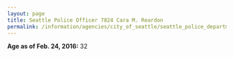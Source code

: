 ```yaml
---
layout: page
title: Seattle Police Officer 7824 Cara M. Reardon
permalink: /information/agencies/city_of_seattle/seattle_police_department/copbook/7824/
---
```


**Age as of Feb. 24, 2016:** 32
